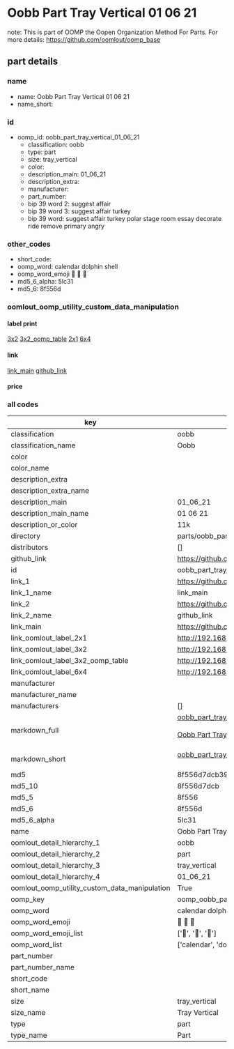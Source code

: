 # Oobb Part Tray Vertical 01 06 21  

note: This is part of OOMP the Oopen Organization Method For Parts. For more details: https://github.com/oomlout/oomp_base

##  part details





### name
* name: Oobb Part Tray Vertical 01 06 21
* name_short: 
### id
* oomp_id: oobb_part_tray_vertical_01_06_21
  * classification: oobb
  * type: part
  * size: tray_vertical
  * color: 
  * description_main: 01_06_21
  * description_extra: 
  * manufacturer: 
  * part_number: 
  * bip 39 word 2: suggest affair
  * bip 39 word 3: suggest affair turkey
  * bip 39 word: suggest affair turkey polar stage room essay decorate ride remove primary angry

### other_codes
* short_code: 
* oomp_word: calendar dolphin shell
* oomp_word_emoji :calendar: :dolphin: :shell:
* md5_6_alpha: 5lc31
* md5_6: 8f556d






### oomlout_oomp_utility_custom_data_manipulation
#### label print
[3x2](http://192.168.1.245:1112/?label=oomp%205lc31)
[3x2_oomp_table](http://192.168.1.107:1112/?label=oomp%205lc31)
[2x1](http://192.168.1.242:1112/?label=oomp%205lc31)
[6x4](http://192.168.1.55:1112/?label=oomp%205lc31)    

#### link

[link_main](https://github.com/oomlout/oomlout_oomp_current_version_messy/tree/main/parts/oobb_part_tray_vertical_01_06_21) [github_link](https://github.com/oomlout/oomlout_oomp_part_src/tree/main/parts/oobb_part_tray_vertical_01_06_21)                             

#### price







### all codes 
| key | value |  
| --- | --- |  
| classification | oobb |  
| classification_name | Oobb |  
| color |  |  
| color_name |  |  
| description_extra |  |  
| description_extra_name |  |  
| description_main | 01_06_21 |  
| description_main_name | 01 06 21 |  
| description_or_color | 11k |  
| directory | parts/oobb_part_tray_vertical_01_06_21 |  
| distributors | [] |  
| github_link | https://github.com/oomlout/oomlout_oomp_part_src/tree/main/parts/oobb_part_tray_vertical_01_06_21 |  
| id | oobb_part_tray_vertical_01_06_21 |  
| link_1 | https://github.com/oomlout/oomlout_oomp_current_version_messy/tree/main/parts/oobb_part_tray_vertical_01_06_21 |  
| link_1_name | link_main |  
| link_2 | https://github.com/oomlout/oomlout_oomp_part_src/tree/main/parts/oobb_part_tray_vertical_01_06_21 |  
| link_2_name | github_link |  
| link_main | https://github.com/oomlout/oomlout_oomp_current_version_messy/tree/main/parts/oobb_part_tray_vertical_01_06_21 |  
| link_oomlout_label_2x1 | http://192.168.1.242:1112/?label=oomp%205lc31 |  
| link_oomlout_label_3x2 | http://192.168.1.245:1112/?label=oomp%205lc31 |  
| link_oomlout_label_3x2_oomp_table | http://192.168.1.107:1112/?label=oomp%205lc31 |  
| link_oomlout_label_6x4 | http://192.168.1.55:1112/?label=oomp%205lc31 |  
| manufacturer |  |  
| manufacturer_name |  |  
| manufacturers | [] |  
| markdown_full | [oobb_part_tray_vertical_01_06_21](https://github.com/oomlout/oomlout_oomp_current_version_messy/tree/main/parts/oobb_part_tray_vertical_01_06_21)<br>[](https://github.com/oomlout/oomlout_oomp_current_version_messy/tree/main/parts/oobb_part_tray_vertical_01_06_21)<br>[Oobb Part Tray Vertical 01 06 21](https://github.com/oomlout/oomlout_oomp_current_version_messy/tree/main/parts/oobb_part_tray_vertical_01_06_21)<br><br> |  
| markdown_short | [oobb_part_tray_vertical_01_06_21](https://github.com/oomlout/oomlout_oomp_current_version_messy/tree/main/parts/oobb_part_tray_vertical_01_06_21)<br><br> |  
| md5 | 8f556d7dcb3909a6efea1a77d54116c7 |  
| md5_10 | 8f556d7dcb |  
| md5_5 | 8f556 |  
| md5_6 | 8f556d |  
| md5_6_alpha | 5lc31 |  
| name | Oobb Part Tray Vertical 01 06 21 |  
| oomlout_detail_hierarchy_1 | oobb |  
| oomlout_detail_hierarchy_2 | part |  
| oomlout_detail_hierarchy_3 | tray_vertical |  
| oomlout_detail_hierarchy_4 | 01_06_21 |  
| oomlout_oomp_utility_custom_data_manipulation | True |  
| oomp_key | oomp_oobb_part_tray_vertical_01_06_21 |  
| oomp_word | calendar dolphin shell |  
| oomp_word_emoji | :calendar: :dolphin: :shell: |  
| oomp_word_emoji_list | [':calendar:', ':dolphin:', ':shell:'] |  
| oomp_word_list | ['calendar', 'dolphin', 'shell'] |  
| part_number |  |  
| part_number_name |  |  
| short_code |  |  
| short_name |  |  
| size | tray_vertical |  
| size_name | Tray Vertical |  
| type | part |  
| type_name | Part |  
